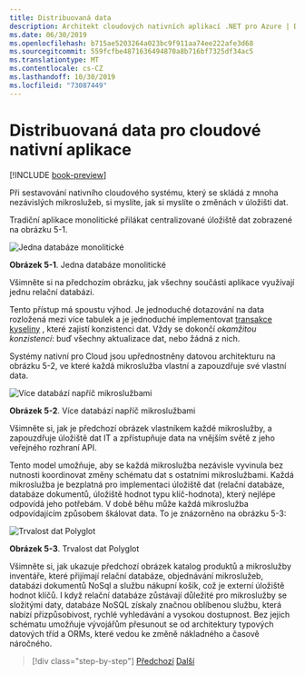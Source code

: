 ```yaml
---
title: Distribuovaná data
description: Architekt cloudových nativních aplikací .NET pro Azure | Distribuovaná data pro nativní cloudové aplikace
ms.date: 06/30/2019
ms.openlocfilehash: b715ae5203264a023bc9f911aa74ee222afe3d68
ms.sourcegitcommit: 559fcfbe4871636494870a8b716bf7325df34ac5
ms.translationtype: MT
ms.contentlocale: cs-CZ
ms.lasthandoff: 10/30/2019
ms.locfileid: "73087449"
---
```

# <a name="distributed-data-for-cloud-native-apps"></a>Distribuovaná data pro cloudové nativní aplikace

[!INCLUDE [book-preview](../../../includes/book-preview.md)]

Při sestavování nativního cloudového systému, který se skládá z mnoha nezávislých mikroslužeb, si myslíte, jak si myslíte o změnách v úložišti dat.

Tradiční aplikace monolitické přilákat centralizované úložiště dat zobrazené na obrázku 5-1.

![Jedna databáze monolitické](./media/single-monolithic-database.png)

**Obrázek 5-1**. Jedna databáze monolitické

Všimněte si na předchozím obrázku, jak všechny součásti aplikace využívají jednu relační databázi.

Tento přístup má spoustu výhod. Je jednoduché dotazování na data rozložená mezi více tabulek a je jednoduché implementovat [transakce kyseliny](https://docs.microsoft.com/windows/desktop/cossdk/acid-properties) , které zajistí konzistenci dat. Vždy se dokončí *okamžitou konzistencí*: buď všechny aktualizace dat, nebo žádná z nich.

Systémy nativní pro Cloud jsou upřednostněny datovou architekturu na obrázku 5-2, ve které každá mikroslužba vlastní a zapouzdřuje své vlastní data.

![Více databází napříč mikroslužbami](./media/data-across-microservices.png)

**Obrázek 5-2**. Více databází napříč mikroslužbami

Všimněte si, jak je předchozí obrázek vlastníkem každé mikroslužby, a zapouzdřuje úložiště dat IT a zpřístupňuje data na vnějším světě z jeho veřejného rozhraní API.

Tento model umožňuje, aby se každá mikroslužba nezávisle vyvinula bez nutnosti koordinovat změny schématu dat s ostatními mikroslužbami. Každá mikroslužba je bezplatná pro implementaci úložiště dat (relační databáze, databáze dokumentů, úložiště hodnot typu klíč-hodnota), který nejlépe odpovídá jeho potřebám. V době běhu může každá mikroslužba odpovídajícím způsobem škálovat data. To je znázorněno na obrázku 5-3:

![Trvalost dat Polyglot](./media/polyglot-data-persistence.png)

**Obrázek 5-3**. Trvalost dat Polyglot

Všimněte si, jak ukazuje předchozí obrázek katalog produktů a mikroslužby inventáře, které přijímají relační databáze, objednávání mikroslužeb, databázi dokumentů NoSql a službu nákupní košík, což je externí úložiště hodnot klíčů. I když relační databáze zůstávají důležité pro mikroslužby se složitými daty, databáze NoSQL získaly značnou oblíbenou službu, která nabízí přizpůsobivost, rychlé vyhledávání a vysokou dostupnost. Bez jejich schématu umožňuje vývojářům přesunout se od architektury typových datových tříd a ORMs, které vedou ke změně nákladného a časově náročného.

>[!div class="step-by-step"]
>[Předchozí](service-mesh-communication-infrastructure.md)
>[Další](data-patterns.md)
